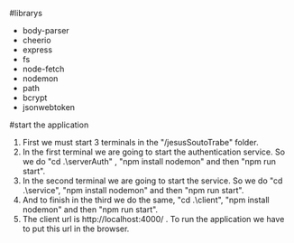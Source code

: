 #librarys
- body-parser
- cheerio
- express
- fs
- node-fetch
- nodemon
- path
- bcrypt
- jsonwebtoken

#start the application 
1. First we must start 3 terminals in the "/jesusSoutoTrabe" folder.
2. In the first terminal we are going to start the authentication service. So we do "cd .\serverAuth\" , "npm install nodemon" and then "npm run start".
3. In the second terminal we are going to start the service. So we do "cd .\service\", "npm install nodemon" and then "npm run start".
4. And to finish in the third we do the same, "cd .\client\", "npm install nodemon" and then "npm run start".
5. The client url is http://localhost:4000/ . To run the application we have to put this url in the browser.
